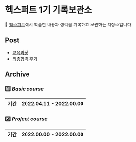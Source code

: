 # 헥스퍼트 1기 기록보관소

🌹 [헥스퍼트](https://www.jobkorea.co.kr/Recruit/GI_Read/37689316?Oem_Code=C1&PageGbn=ST)에서 학습한 내용과 생각을 기록하고 보관하는 저장소입니다


## Post
- [교육과정](https://github.com/Jinuk93/HecSpurt/blob/master/Post/curriculum.md)
- [최종합격 후기](https://github.com/Jinuk93/HecSpurt/blob/master/Post/Before%20start%2C.md)

## Archive

### 1️⃣ ***Basic course*** 

|기간|2022.04.11 - 2022.00.00|
|---|---|



### 2️⃣ ***Project course***

|기간|2022.00.00 - 2022.00.00|
|---|---|
